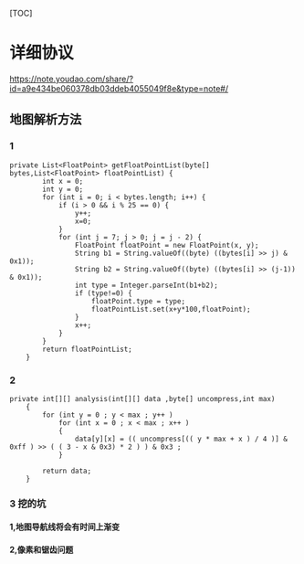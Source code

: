 [TOC]
# 详细协议
https://note.youdao.com/share/?id=a9e434be060378db03ddeb4055049f8e&type=note#/


## 地图解析方法

### 1
    private List<FloatPoint> getFloatPointList(byte[] bytes,List<FloatPoint> floatPointList) {
            int x = 0;
            int y = 0;
            for (int i = 0; i < bytes.length; i++) {
                if (i > 0 && i % 25 == 0) {
                    y++;
                    x=0;
                }
                for (int j = 7; j > 0; j = j - 2) {
                    FloatPoint floatPoint = new FloatPoint(x, y);
                    String b1 = String.valueOf((byte) ((bytes[i] >> j) & 0x1));
                    String b2 = String.valueOf((byte) ((bytes[i] >> (j-1)) & 0x1));
                    int type = Integer.parseInt(b1+b2);
                    if (type!=0) {
                        floatPoint.type = type;
                        floatPointList.set(x+y*100,floatPoint);
                    }
                    x++;
                }
            }
            return floatPointList;
        }


### 2
    private int[][] analysis(int[][] data ,byte[] uncompress,int max)
        {
            for (int y = 0 ; y < max ; y++ )
                for (int x = 0 ; x < max ; x++ )
                {
                    data[y][x] = (( uncompress[(( y * max + x ) / 4 )] & 0xff ) >> ( ( 3 - x & 0x3) * 2 ) ) & 0x3 ;
                }

            return data;
        }
        
### 3 挖的坑

#### 1,地图导航线将会有时间上渐变
#### 2,像素和锯齿问题